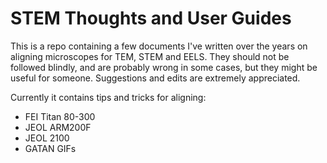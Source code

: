 # STEM Thoughts and User Guides
This is a repo containing a few documents I've written over the years on aligning microscopes for TEM, STEM and EELS. They should not be followed blindly, and are probably wrong in some cases, but they might be useful for someone. Suggestions and edits are extremely appreciated.

Currently it contains tips and tricks for aligning:
- FEI Titan 80-300
- JEOL ARM200F
- JEOL 2100
- GATAN GIFs
